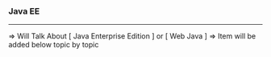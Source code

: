 ### Java EE
*****
   => Will Talk About [ Java Enterprise Edition ] or [ Web Java ]
   => Item will be added below topic by topic

